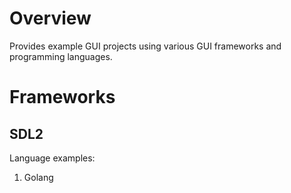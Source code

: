 # Overview

Provides example GUI projects using various GUI frameworks and programming languages.

# Frameworks

## SDL2

Language examples:
1. Golang
